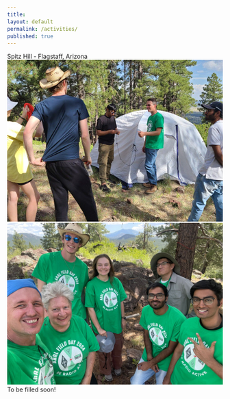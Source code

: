 ```yaml
---
title:
layout: default
permalink: /activities/
published: true
---
```



Spitz Hill - Flagstaff, Arizona
![image info 1](../assets/images/spitz_hill_pic1.jpg)
![image info 2](../assets/images/spitz_hill_pic2.jpg)
To be filled soon!
